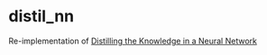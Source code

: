 # distil_nn
Re-implementation of [Distilling the Knowledge in a Neural Network](https://arxiv.org/pdf/1503.02531.pdf)
